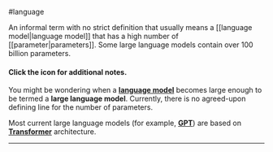 #language

An informal term with no strict definition that usually means a
[[language model|language model]] that has a high number of
[[parameter|parameters]].
Some large language models contain over 100 billion parameters.

<section class="expandable">

<h4 class="showalways" id="click-the-icon-for-additional-notes._10" data-text=" Click the icon for additional notes. " tabindex="-1">
Click the icon for additional notes.
</h4>

<div class="expand-background">

You might be wondering when a
<a href="#language-model"><b>language model</b></a> becomes large enough to
be termed a <b>large language model</b>. Currently,
there is no agreed-upon defining line for the number of parameters.



Most current large language models (for example,
<a href="#GPT"><b>GPT</b></a>) are based on
<a href="#Transformer"><b>Transformer</b></a> architecture.


</div>

<hr />
</section>

